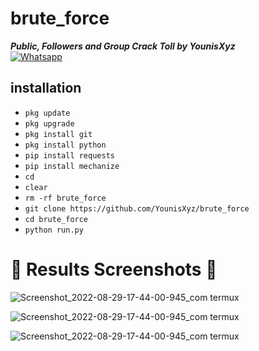 # brute_force
___Public, Followers and Group Crack Toll by YounisXyz___</br>
[![Whatsapp](https://img.shields.io/badge/Whatsapp-Younis.john-deepgreen?style=flat-square&logo=whatsapp)](https://wa.me/+923404708884)


## <b>installation</b>

- `pkg update`
- `pkg upgrade`
- `pkg install git`
- `pkg install python`
- `pip install requests`
- `pip install mechanize`
- `cd`
- `clear`
- `rm -rf brute_force`
- `git clone https://github.com/YounisXyz/brute_force`
- `cd brute_force`
- `python run.py`

# 📸 Results Screenshots 📸

![Screenshot_2022-08-29-17-44-00-945_com termux](https://github.com/YounisXyz/Screenshot_Room/blob/main/Screenshot_20230428-104958.jpg)

![Screenshot_2022-08-29-17-44-00-945_com termux](https://github.com/YounisXyz/Screenshot_Room/blob/main/IMG-20230427-WA0000.jpg)

![Screenshot_2022-08-29-17-44-00-945_com termux](https://github.com/YounisXyz/Screenshot_Room/blob/main/IMG-20230426-WA0206.jpg)

